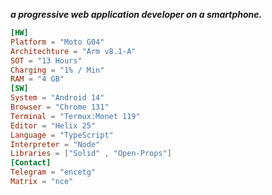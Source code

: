 ***a progressive web application developer on a smartphone.***

```toml
[HW]
Platform = "Moto G04"
Architechture = "Arm v8.1-A"
SOT = "13 Hours"
Charging = "1% / Min"
RAM = "4 GB"
[SW]
System = "Android 14"
Browser = "Chrome 131"
Terminal = "Termux:Monet 119"
Editor = "Helix 25"
Language = "TypeScript"
Interpreter = "Node"
Libraries = ["Solid" , "Open-Props"]
[Contact]
Telegram = "encetg"
Matrix = "nce"

```
